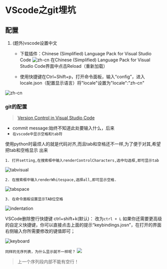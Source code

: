 # VScode之git埋坑

## **配置**

1. (题外)vscode设置中文

    * 下载插件：Chinese (Simplified) Language Pack for Visual Studio Code
![zh-cn](https://img2018.cnblogs.com/blog/1588269/201901/1588269-20190122152724137-347156828.png)
在Chinese (Simplified) Language Pack for Visual Studio Code界面中点击Reload（重新加载）

    * 使用快捷键在Ctrl+Shift+p，打开命令面板，输入“config”，进入locale.json（配置显示语言）将"locale"设置为"locale":"zh-cn"

![zh-cn](https://img2018.cnblogs.com/blog/1588269/201901/1588269-20190122152948891-2036562497.png)

### git的配置

>[Version Control in Visual Studio Code](https://code.visualstudio.com/docs/editor/versioncontrol#_commit)

* commit message:始终不知道此处要输入什么，后来
* `在vscode中显示空格和tab符`

使用python时最烦人的就是代码对齐,而且tab和空格还不一样,为了便于对其,希望把tab和空格显示 出来

    1. 打开setting,在搜索框中输入renderControlCharacters,选中勾选框,即可显示tab
![tabvisual](https://img2018.cnblogs.com/blog/1588269/201901/1588269-20190122170450963-2117432796.png)

    2. 在搜索框中输入renderWhitespace,选择all,即可显示空格.
![tabspace](https://img2018.cnblogs.com/blog/1588269/201901/1588269-20190122172138366-369273897.png)

    3. 在命令面板设置显示TAB位空格
![indentation](https://img2018.cnblogs.com/blog/1588269/201901/1588269-20190122172912954-864320384.png)

VSCode删除整行快捷键
ctrl+shift+k(默认)：    改为`ctrl + L`
如果你还需要更高级的自定义快捷键，你可以直接点击上面的提示“keybindings.josn”，在打开的界面右侧输入你所需要修改的键值即可；

![keyboard](https://img2018.cnblogs.com/blog/1588269/201901/1588269-20190122171906800-1482347457.png)

`同样的无序列表，为什么显示就不一样呢？`
![](https://img2018.cnblogs.com/blog/1588269/201901/1588269-20190122175302370-327446047.png)

>上一个序列段内部不能有空行！